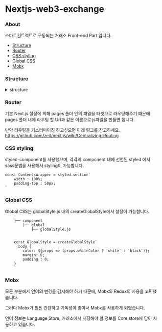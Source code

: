 # Nextjs-web3-exchange

### About
스마트컨트랙트로 구동되는 거래소 Front-end Part 입니다.

- [Structure](#structure)
- [Router](#router)
- [CSS styling](#css-styling)
- [Global CSS](#global-css)
- [Mobx](#mobx)

### Structure
<details>
    <summary>structure</summary>
    
    project
        ├── .next                       # build folder, release server
            ├── bundles                     # build client
                └── pages                       # client pages
            ├── server                      # build server
                └── bundles                     # server bundles
                    └── pages                       # server pages
            └── static                      # static folder
                └── commons                     
                    └── main.js                     # node_modules
        ├── component
            ├── exchange                    # exchange components
            ├── global                      # global components
                ├── base.js                     # base component
                ├── footer.js                   # footer
                ├── globalStyle.js              # global style component
                ├── header.js                   # header
                └── Meta.js                     # <head>tag 
            ├── transaction                   # transaction components
            └── wallet                        # wallet components
        ├── ethereum                        # contain web3 folder
            ├── web3.js                       # initialize web3
            ├── contract.js                   # connect to your smart contract
            ├── erc20.js                      # call balance of erc20 tokens
            ├── methods.js                    # call function of your smart contract
            └── fetchDB.js                    # call DB
        ├── node_modules                    # modules
        ├── static                          # static files (js, json, image ...)
            ├── abi                           # contract abi files  
            ├── images                        # image files
            ├── js                            # contract abi files  
                ├── config.js                   # my config
                └── helper.js                   # helper functions
            ├── json                          # other json files
            └── lang                          # language (korean, english) json file
        ├── store                           # mobx store files
            ├── core.js                       # exchange store
            └── language.js                   # language store
        ├── .babelrc                        # babel config
        ├── .gitignore                      # gitignore
        ├── package.json                    # set package and moludes
        ├── README.md                       # readme
        └── server.js                       # express server setting
                    
</details>

### Router
기본 Next.js 설정에 의해 pages 폴더 안의 파일을 타겟으로 라우팅해주기 때문에 pages 폴더 내에 라우팅 할 Url과 같은 이름으로 js파일을 만들면 됩니다.

만악 라우팅을 커스터마이징 하고싶으면 아래 링크를 참고하세요.
https://github.com/zeit/next.js/wiki/Centralizing-Routing

### CSS styling
styled-component를 사용했으며, 각각의 component 내에 선언된 styled 에서 sass문법을 사용해서 styling이 가능합니다.

```
const ContentsWrapper = styled.section`
    width : 100%;
    padding-top : 50px;
`
```


### Global CSS
Global CSS는 globalStyle.js 내의 createGlobalStyle에서 설정이 가능합니다.
```
    ├── component                      
        ├── global    
            ├── globalStyle.js 
            
    
    const GlobalStyle = createGlobalStyle`
      body {
        color: ${props => (props.whiteColor ? 'white' : 'black')};
        margin: 0;
        padding : 0;
    }
    `
```

### Mobx
모든 부분에서 언어의 변경을 감지해야 하기 때문에, Mobx와 Redux의 사용을 고민했습니다.

그러다 Mobx가 훨씬 간단하고 가독성이 좋아서 Mobx를 사용하게 되었습니다.

언어 정보는 Language Store, 거래소에서 저장해야 할 정보를 Core store에 담아 사용하고 있습니다.

